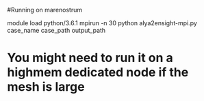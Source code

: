 #Running on marenostrum

module load python/3.6.1
mpirun -n 30 python alya2ensight-mpi.py case_name case_path output_path

# You might need to run it on a highmem dedicated node if the mesh is large
